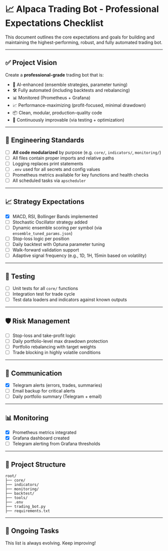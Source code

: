 # 📈 Alpaca Trading Bot - Professional Expectations Checklist

This document outlines the core expectations and goals for building and maintaining the highest-performing, robust, and fully automated trading bot.

---

## ✅ Project Vision

Create a **professional-grade** trading bot that is:

- 🧠 AI-enhanced (ensemble strategies, parameter tuning)
- 🛠️ Fully automated (including backtests and rebalancing)
- 📊 Monitored (Prometheus + Grafana)
- 📈 Performance-maximizing (profit-focused, minimal drawdown)
- 📦 Clean, modular, production-quality code
- 🔁 Continuously improvable (via testing + optimization)

---

## 🔧 Engineering Standards

- [ ] **All code modularized** by purpose (e.g. `core/`, `indicators/`, `monitoring/`)
- [ ] All files contain proper imports and relative paths
- [ ] Logging replaces print statements
- [ ] `.env` used for all secrets and config values
- [ ] Prometheus metrics available for key functions and health checks
- [ ] All scheduled tasks via `apscheduler`

---

## 📈 Strategy Expectations

- [x] MACD, RSI, Bollinger Bands implemented
- [ ] Stochastic Oscillator strategy added
- [ ] Dynamic ensemble scoring per symbol (via `ensemble_tuned_params.json`)
- [ ] Stop-loss logic per position
- [ ] Daily backtest with Optuna parameter tuning
- [ ] Walk-forward validation support
- [ ] Adaptive signal frequency (e.g., 1D, 1H, 15min based on volatility)

---

## 🧪 Testing

- [ ] Unit tests for all `core/` functions
- [ ] Integration test for trade cycle
- [ ] Test data loaders and indicators against known outputs

---

## 🛡️ Risk Management

- [ ] Stop-loss and take-profit logic
- [ ] Daily portfolio-level max drawdown protection
- [ ] Portfolio rebalancing with target weights
- [ ] Trade blocking in highly volatile conditions

---

## 💬 Communication

- [x] Telegram alerts (errors, trades, summaries)
- [ ] Email backup for critical alerts
- [ ] Daily portfolio summary (Telegram + email)

---

## 📊 Monitoring

- [x] Prometheus metrics integrated
- [x] Grafana dashboard created
- [ ] Telegram alerting from Grafana thresholds

---

## 📁 Project Structure

```
root/
├── core/
├── indicators/
├── monitoring/
├── backtest/
├── tools/
├── .env
├── trading_bot.py
├── requirements.txt
```

---

## 👷 Ongoing Tasks

This list is always evolving. Keep improving!

